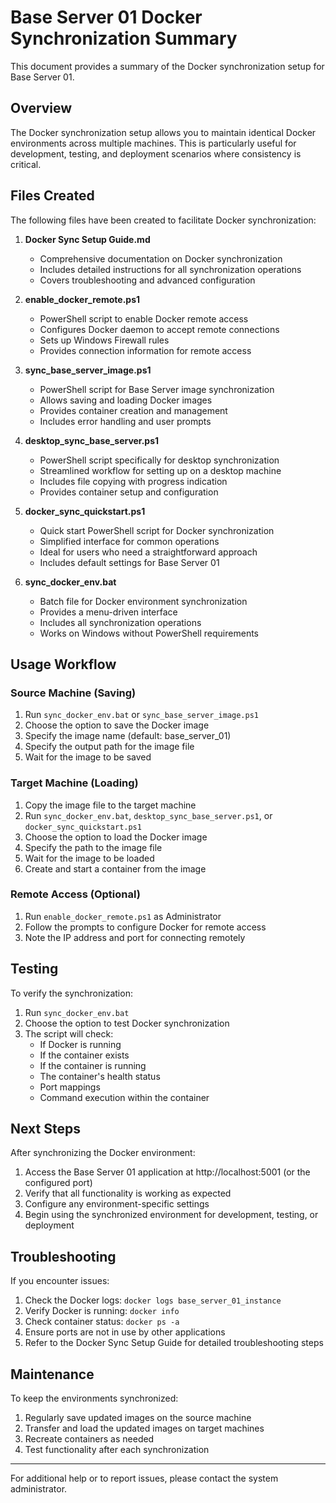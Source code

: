 # Base Server 01 Docker Synchronization Summary

This document provides a summary of the Docker synchronization setup for Base Server 01.

## Overview

The Docker synchronization setup allows you to maintain identical Docker environments across multiple machines. This is particularly useful for development, testing, and deployment scenarios where consistency is critical.

## Files Created

The following files have been created to facilitate Docker synchronization:

1. **Docker Sync Setup Guide.md**
   - Comprehensive documentation on Docker synchronization
   - Includes detailed instructions for all synchronization operations
   - Covers troubleshooting and advanced configuration

2. **enable_docker_remote.ps1**
   - PowerShell script to enable Docker remote access
   - Configures Docker daemon to accept remote connections
   - Sets up Windows Firewall rules
   - Provides connection information for remote access

3. **sync_base_server_image.ps1**
   - PowerShell script for Base Server image synchronization
   - Allows saving and loading Docker images
   - Provides container creation and management
   - Includes error handling and user prompts

4. **desktop_sync_base_server.ps1**
   - PowerShell script specifically for desktop synchronization
   - Streamlined workflow for setting up on a desktop machine
   - Includes file copying with progress indication
   - Provides container setup and configuration

5. **docker_sync_quickstart.ps1**
   - Quick start PowerShell script for Docker synchronization
   - Simplified interface for common operations
   - Ideal for users who need a straightforward approach
   - Includes default settings for Base Server 01

6. **sync_docker_env.bat**
   - Batch file for Docker environment synchronization
   - Provides a menu-driven interface
   - Includes all synchronization operations
   - Works on Windows without PowerShell requirements

## Usage Workflow

### Source Machine (Saving)

1. Run `sync_docker_env.bat` or `sync_base_server_image.ps1`
2. Choose the option to save the Docker image
3. Specify the image name (default: base_server_01)
4. Specify the output path for the image file
5. Wait for the image to be saved

### Target Machine (Loading)

1. Copy the image file to the target machine
2. Run `sync_docker_env.bat`, `desktop_sync_base_server.ps1`, or `docker_sync_quickstart.ps1`
3. Choose the option to load the Docker image
4. Specify the path to the image file
5. Wait for the image to be loaded
6. Create and start a container from the image

### Remote Access (Optional)

1. Run `enable_docker_remote.ps1` as Administrator
2. Follow the prompts to configure Docker for remote access
3. Note the IP address and port for connecting remotely

## Testing

To verify the synchronization:

1. Run `sync_docker_env.bat`
2. Choose the option to test Docker synchronization
3. The script will check:
   - If Docker is running
   - If the container exists
   - If the container is running
   - The container's health status
   - Port mappings
   - Command execution within the container

## Next Steps

After synchronizing the Docker environment:

1. Access the Base Server 01 application at http://localhost:5001 (or the configured port)
2. Verify that all functionality is working as expected
3. Configure any environment-specific settings
4. Begin using the synchronized environment for development, testing, or deployment

## Troubleshooting

If you encounter issues:

1. Check the Docker logs: `docker logs base_server_01_instance`
2. Verify Docker is running: `docker info`
3. Check container status: `docker ps -a`
4. Ensure ports are not in use by other applications
5. Refer to the Docker Sync Setup Guide for detailed troubleshooting steps

## Maintenance

To keep the environments synchronized:

1. Regularly save updated images on the source machine
2. Transfer and load the updated images on target machines
3. Recreate containers as needed
4. Test functionality after each synchronization

---

For additional help or to report issues, please contact the system administrator.